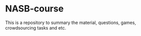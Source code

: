 NASB-course
===========

This is a repository to summary the material, questions, games, crowdsourcing tasks and etc.
